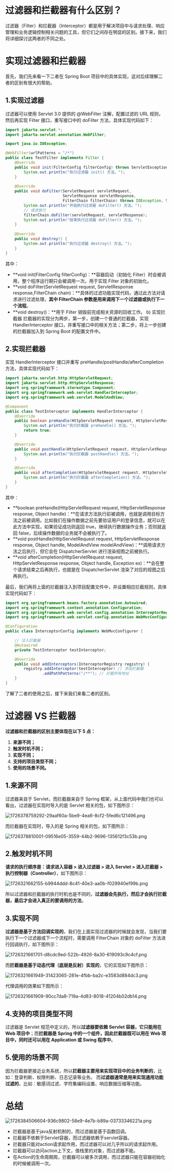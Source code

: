 # 过滤器和拦截器有什么区别？

过滤器（Filter）和拦截器（Interceptor）都是用于解决项目中与请求处理、响应管理和业务逻辑控制相关问题的工具，但它们之间存在明显的区别。接下来，我们将详细探讨这两者的不同之处。

# 实现过滤器和拦截器

首先，我们先来看一下二者在 Spring Boot 项目中的具体实现，这对后续理解二者的区别有很大的帮助。

## 1.实现过滤器

过滤器可以使用 Servlet 3.0 提供的 @WebFilter 注解，配置过滤的 URL 规则，然后再实现 Filter 接口，重写接口中的 doFilter 方法，具体实现代码如下：

```java
import jakarta.servlet.*;
import jakarta.servlet.annotation.WebFilter;

import java.io.IOException;

@WebFilter(urlPatterns = "/*")
public class TestFilter implements Filter {
    @Override
    public void init(FilterConfig filterConfig) throws ServletException {
        System.out.println("执行过滤器 init() 方法。");
    }
    
    @Override
    public void doFilter(ServletRequest servletRequest,
                         ServletResponse servletResponse,
                         FilterChain filterChain) throws IOException, ServletException {
        System.out.println("开始执行过滤器 doFilter() 方法。");
        // 请求放行
        filterChain.doFilter(servletRequest, servletResponse);
        System.out.println("结束执行过滤器 doFilter() 方法。");
    }
    
    @Override
    public void destroy() {
        System.out.println("执行过滤器 destroy() 方法。");
    }
}
```

其中：

+ **void init(FilterConfig filterConfig)：**容器启动（初始化 Filter）时会被调用，整个程序运行期只会被调用一次。用于实现 Filter 对象的初始化。
+ **void doFilter(ServletRequest request, ServletResponse response,FilterChain chain)：**具体的过滤功能实现代码，通过此方法对请求进行过滤处理，**其中 FilterChain 参数是用来调用下一个过滤器或执行下一个流程**。
+ **void destroy()：**用于 Filter 销毁前完成相关资源的回收工作。 b) 实现拦截器 拦截器的实现分为两步，第一步，创建一个普通的拦截器，实现 HandlerInterceptor 接口，并重写接口中的相关方法；第二步，将上一步创建的拦截器加入到 Spring Boot 的配置文件中。

## 2.实现拦截器

实现 HandlerInterceptor 接口并重写 preHandle/postHandle/afterCompletion 方法，具体实现代码如下：

```java
import jakarta.servlet.http.HttpServletRequest;
import jakarta.servlet.http.HttpServletResponse;
import org.springframework.stereotype.Component;
import org.springframework.web.servlet.HandlerInterceptor;
import org.springframework.web.servlet.ModelAndView;

@Component
public class TestInterceptor implements HandlerInterceptor {
    @Override
    public boolean preHandle(HttpServletRequest request, HttpServletResponse response, Object handler) throws Exception {
        System.out.println("执行拦截器 preHandle() 方法。");
        return true;
    }

    @Override
    public void postHandle(HttpServletRequest request, HttpServletResponse response, Object handler, ModelAndView modelAndView) throws Exception {
        System.out.println("执行拦截器 postHandle() 方法。");
    }

    @Override
    public void afterCompletion(HttpServletRequest request, HttpServletResponse response, Object handler, Exception ex) throws Exception {
        System.out.println("执行拦截器 afterCompletion() 方法。");
    }
}
```

其中：

+ **boolean preHandle(HttpServletRequest request, HttpServletResponse response, Object handle)：**在请求方法执行前被调用，也就是调用目标方法之前被调用。比如我们在操作数据之前先要验证用户的登录信息，就可以在此方法中实现，如果验证成功则返回 true，继续执行数据操作业务；否则就返回 false，后续操作数据的业务就不会被执行了。
+ **void postHandle(HttpServletRequest request, HttpServletResponse response, Object handle, ModelAndView modelAndView)：**调用请求方法之后执行，但它会在 DispatcherServlet 进行渲染视图之前被执行。
+ **void afterCompletion(HttpServletRequest request, HttpServletResponse response, Object handle, Exception ex)：**会在整个请求结束之后再执行，也就是在 DispatcherServlet 渲染了对应的视图之后再执行。

最后，我们再将上面的拦截器注入到项目配置文件中，并设置相应拦截规则，具体实现代码如下：

```java
import org.springframework.beans.factory.annotation.Autowired;
import org.springframework.context.annotation.Configuration;
import org.springframework.web.servlet.config.annotation.InterceptorRegistry;
import org.springframework.web.servlet.config.annotation.WebMvcConfigurer;

@Configuration
public class InterceptorConfig implements WebMvcConfigurer {

    // 注入拦截器
    @Autowired
    private TestInterceptor testInterceptor;

    @Override
    public void addInterceptors(InterceptorRegistry registry) {
        registry.addInterceptor(testInterceptor) // 添加拦截器
                .addPathPatterns("/**"); // 拦截所有地址
    }
}
```

了解了二者的使用之后，接下来我们来看二者的区别。

# 过滤器 VS 拦截器

**过滤器和拦截器的区别主要体现在以下 5 点：**

1. **来源不同；**
2. **触发时机不同；**
3. **实现不同；**
4. **支持的项目类型不同；**
5. **使用的场景不同。**

## 1.来源不同

过滤器来自于 Servlet，而拦截器来自于 Spring 框架，从上面代码中我们也可以看出，过滤器在实现时导入的是 Servlet 相关的包，如下图所示：

![1726378759292-29aaf60a-5be9-4ea6-8cf2-5fed6c121496.png](./img/9VvxB9i1p0EzzB-K/1726378759292-29aaf60a-5be9-4ea6-8cf2-5fed6c121496-863721.png)

而拦截器在实现时，导入的是 Spring 相关的包，如下图所示：

![1726378810001-09516e05-3559-44b2-9696-135612f3c53b.png](./img/9VvxB9i1p0EzzB-K/1726378810001-09516e05-3559-44b2-9696-135612f3c53b-944679.png)

## 2.触发时机不同

**请求的执行顺序是：请求进入容器 > 进入过滤器 > 进入 Servlet > 进入拦截器 > 执行控制器（Controller）**，如下图所示：

![1726321662155-b9944ddd-8c41-40e3-aa0b-f029940ef99b.png](./img/9VvxB9i1p0EzzB-K/1726321662155-b9944ddd-8c41-40e3-aa0b-f029940ef99b-176816.png)

所以过滤器和拦截器的执行时机也是不同的，**过滤器会先执行，然后才会执行拦截器，最后才会进入真正的要调用的方法**。

## 3.实现不同

**过滤器是基于方法回调实现的**，我们在上面实现过滤器的时候就会发现，当我们要执行下一个过滤器或下一个流程时，需要调用 FilterChain 对象的 doFilter 方法进行回调执行，如下图所示：

![1726321661701-d8cdc9ed-522b-4926-8a30-619093c9c4cf.png](./img/9VvxB9i1p0EzzB-K/1726321661701-d8cdc9ed-522b-4926-8a30-619093c9c4cf-773419.png)

而**拦截器是基于动态代理（底层是反射）实现的**，它的实现如下图所示：

![1726321661949-31423065-281e-4fbb-ba2c-e3583d884dc3.png](./img/9VvxB9i1p0EzzB-K/1726321661949-31423065-281e-4fbb-ba2c-e3583d884dc3-684236.png)

代理调用的效果如下图所示：

![1726321661909-90cc7da8-719a-4d83-8018-41204b02db14.png](./img/9VvxB9i1p0EzzB-K/1726321661909-90cc7da8-719a-4d83-8018-41204b02db14-223242.png)

## 4.支持的项目类型不同

过滤器是 Servlet 规范中定义的，所以**过滤器要依赖 Servlet 容器，它只能用在 Web 项目中**；而**拦截器是 Spring 中的一个组件，因此拦截器既可以用在 Web 项目中，同时还可以用在 Application 或 Swing 程序中**。

## 5.使用的场景不同

因为拦截器更接近业务系统，所以**拦截器主要用来实现项目中的业务判断的**，比如：登录判断、权限判断、日志记录等业务。 而**过滤器通常是用来实现通用功能过滤的**，比如：敏感词过滤、字符集编码设置、响应数据压缩等功能。

# 总结

![1726384506604-936c9802-58e9-4e7b-b89a-03733346221a.png](./img/9VvxB9i1p0EzzB-K/1726384506604-936c9802-58e9-4e7b-b89a-03733346221a-726469.png)

+ 拦截器是基于java反射机制的，而过滤器是基于函数回调。
+ 拦截器不依赖于Servlet容器，而过滤器依赖于servlet容器。
+ 拦截器只能对action请求起作用，而过滤器可以对几乎所以的请求起作用。
+ 拦截器可以访问action上下文，值栈里的对象，而过滤器不能。
+ 在Action的生命周期周，拦截器可以被多次调用，而过滤器只能在容器初始化的时候被调用一次。
